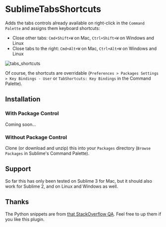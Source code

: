 # SublimeTabsShortcuts

Adds the tabs controls already available on right-click in the `Command Palette` and assigns them keyboard shortcuts:

* Close other tabs: `Cmd+Shift+W` on Mac, `Ctrl+Shift+W` on Windows and Linux
* Close tabs to the right: `Cmd+Alt+W` on Mac, `Ctrl+Alt+W` on Windows and Linux

![tabs_shortcuts](https://f.cloud.github.com/assets/1530203/1804284/2a60983c-6c45-11e3-894f-b83d18b0b9ab.png)


Of course, the shortcuts are overridable (`Preferences > Packages Settings > Key Bindings - User` or `TabShortcuts: Key Bindings` in the Command Palette).

## Installation ##

### With Package Control ###

Coming soon...

### Without Package Control ###

Clone (or download and unzip) this into your `Packages` directory (`Browse Packages` in Sublime's Command Palette).

## Support

So far this has only been tested on Sublime 3 for Mac, but it should also work for Sublime 2, and on Linux and Windows as well.

## Thanks

The Python snippets are from [that StackOverflow QA](http://stackoverflow.com/questions/15379860/close-others-command-shortcut-in-sublime-text-2#answer-15380759). Feel free to up them if you like this plugin.
